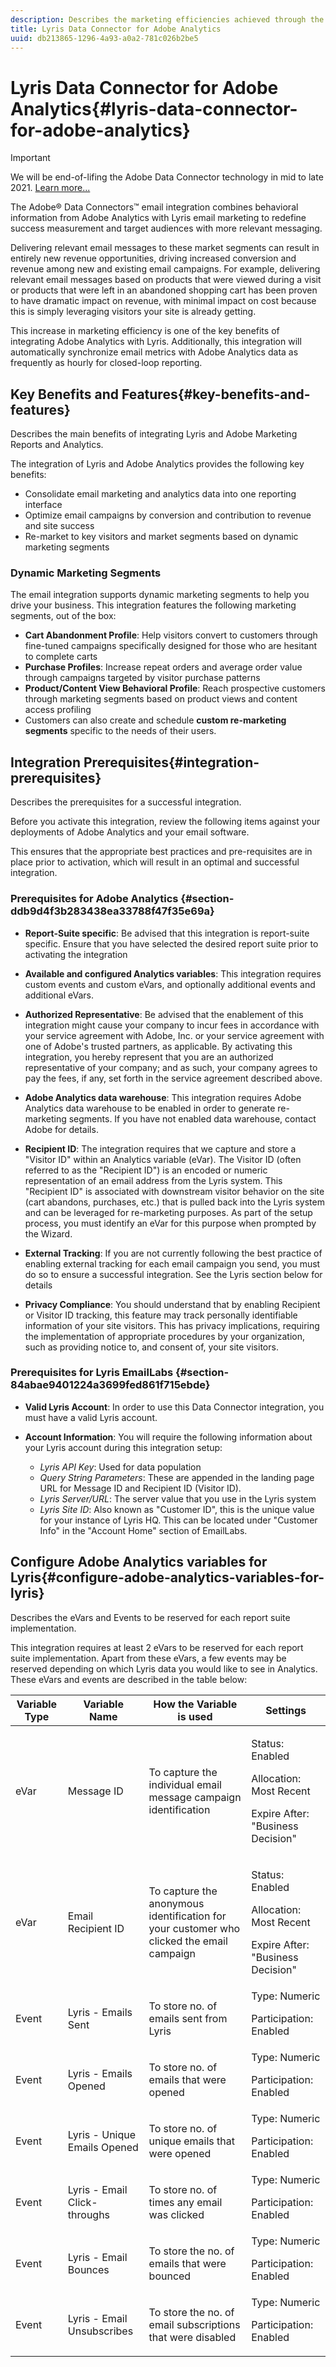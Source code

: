 ```yaml
---
description: Describes the marketing efficiencies achieved through the integration.
title: Lyris Data Connector for Adobe Analytics
uuid: db213865-1296-4a93-a0a2-781c026b2be5
---
```


# Lyris Data Connector for Adobe Analytics{#lyris-data-connector-for-adobe-analytics}

>[!IMPORTANT]
>
>We will be end-of-lifing the Adobe Data Connector technology in mid to late 2021. [Learn more...](/help/import/data-connectors/data-connectors-eol.md)

The Adobe® Data Connectors™ email integration combines behavioral information from Adobe Analytics with Lyris email marketing to redefine success measurement and target audiences with more relevant messaging.

Delivering relevant email messages to these market segments can result in entirely new revenue opportunities, driving increased conversion and revenue among new and existing email campaigns. For example, delivering relevant email messages based on products that were viewed during a visit or products that were left in an abandoned shopping cart has been proven to have dramatic impact on revenue, with minimal impact on cost because this is simply leveraging visitors your site is already getting.

This increase in marketing efficiency is one of the key benefits of integrating Adobe Analytics with Lyris. Additionally, this integration will automatically synchronize email metrics with Adobe Analytics data as frequently as hourly for closed-loop reporting.

## Key Benefits and Features{#key-benefits-and-features}

Describes the main benefits of integrating Lyris and Adobe Marketing Reports and Analytics.

The integration of Lyris and Adobe Analytics provides the following key benefits:

* Consolidate email marketing and analytics data into one reporting interface 
* Optimize email campaigns by conversion and contribution to revenue and site success 
* Re-market to key visitors and market segments based on dynamic marketing segments

### Dynamic Marketing Segments

The email integration supports dynamic marketing segments to help you drive your business. This integration features the following marketing segments, out of the box:

* **Cart Abandonment Profile**: Help visitors convert to customers through fine-tuned campaigns specifically designed for those who are hesitant to complete carts 
* **Purchase Profiles**: Increase repeat orders and average order value through campaigns targeted by visitor purchase patterns 
* **Product/Content View Behavioral Profile**: Reach prospective customers through marketing segments based on product views and content access profiling 
* Customers can also create and schedule **custom re-marketing segments** specific to the needs of their users.

## Integration Prerequisites{#integration-prerequisites}

Describes the prerequisites for a successful integration.

Before you activate this integration, review the following items against your deployments of Adobe Analytics and your email software.

This ensures that the appropriate best practices and pre-requisites are in place prior to activation, which will result in an optimal and successful integration.

### Prerequisites for Adobe Analytics {#section-ddb9d4f3b283438ea33788f47f35e69a}

* **Report-Suite specific**: Be advised that this integration is report-suite specific. Ensure that you have selected the desired report suite prior to activating the integration 
* **Available and configured Analytics variables**: This integration requires custom events and custom eVars, and optionally additional events and additional eVars.

* **Authorized Representative**: Be advised that the enablement of this integration might cause your company to incur fees in accordance with your service agreement with Adobe, Inc. or your service agreement with one of Adobe's trusted partners, as applicable. By activating this integration, you hereby represent that you are an authorized representative of your company; and as such, your company agrees to pay the fees, if any, set forth in the service agreement described above.
* **Adobe Analytics data warehouse**: This integration requires Adobe Analytics data warehouse to be enabled in order to generate re-marketing segments. If you have not enabled data warehouse, contact Adobe for details.
* **Recipient ID**: The integration requires that we capture and store a "Visitor ID" within an Analytics variable (eVar). The Visitor ID (often referred to as the "Recipient ID") is an encoded or numeric representation of an email address from the Lyris system. This "Recipient ID" is associated with downstream visitor behavior on the site (cart abandons, purchases, etc.) that is pulled back into the Lyris system and can be leveraged for re-marketing purposes. As part of the setup process, you must identify an eVar for this purpose when prompted by the Wizard.
* **External Tracking**: If you are not currently following the best practice of enabling external tracking for each email campaign you send, you must do so to ensure a successful integration. See the Lyris section below for details 
* **Privacy Compliance**: You should understand that by enabling Recipient or Visitor ID tracking, this feature may track personally identifiable information of your site visitors. This has privacy implications, requiring the implementation of appropriate procedures by your organization, such as providing notice to, and consent of, your site visitors.

### Prerequisites for Lyris EmailLabs {#section-84abae9401224a3699fed861f715ebde}

* **Valid Lyris Account**: In order to use this Data Connector integration, you must have a valid Lyris account.
* **Account Information**: You will require the following information about your Lyris account during this integration setup:

    * *Lyris API Key*: Used for data population 
    * *Query String Parameters*: These are appended in the landing page URL for Message ID and Recipient ID (Visitor ID).
    * *Lyris Server/URL*: The server value that you use in the Lyris system 
    * *Lyris Site ID*: Also known as "Customer ID", this is the unique value for your instance of Lyris HQ. This can be located under "Customer Info" in the "Account Home" section of EmailLabs.

## Configure Adobe Analytics variables for Lyris{#configure-adobe-analytics-variables-for-lyris}

Describes the eVars and Events to be reserved for each report suite implementation.

This integration requires at least 2 eVars to be reserved for each report suite implementation. Apart from these eVars, a few events may be reserved depending on which Lyris data you would like to see in Analytics. These eVars and events are described in the table below: 

<table id="table_43E32344E9E54FED8491F28047249329"> 
 <thead> 
  <tr> 
   <th colname="col1" class="entry"> Variable Type </th> 
   <th colname="col2" class="entry"> Variable Name </th> 
   <th colname="col3" class="entry"> How the Variable is used </th> 
   <th colname="col4" class="entry"> Settings </th> 
  </tr>
 </thead>
 <tbody> 
  <tr> 
   <td colname="col1"> eVar </td> 
   <td colname="col2"> Message ID </td> 
   <td colname="col3"> To capture the individual email message campaign identification </td> 
   <td colname="col4"> <p>Status: Enabled </p> <p>Allocation: Most Recent </p> <p>Expire After: "Business Decision" </p> </td> 
  </tr> 
  <tr> 
   <td colname="col1"> eVar </td> 
   <td colname="col2"> Email Recipient ID </td> 
   <td colname="col3"> To capture the anonymous identification for your customer who clicked the email campaign </td> 
   <td colname="col4"> <p>Status: Enabled </p> <p>Allocation: Most Recent </p> <p>Expire After: "Business Decision" </p> </td> 
  </tr> 
  <tr> 
   <td colname="col1"> Event </td> 
   <td colname="col2"> Lyris - Emails Sent </td> 
   <td colname="col3"> To store no. of emails sent from Lyris </td> 
   <td colname="col4">Type: Numeric <p>Participation: Enabled </p> </td> 
  </tr> 
  <tr> 
   <td colname="col1"> Event </td> 
   <td colname="col2"> Lyris - Emails Opened </td> 
   <td colname="col3"> To store no. of emails that were opened </td> 
   <td colname="col4">Type: Numeric <p>Participation: Enabled </p> </td> 
  </tr> 
  <tr> 
   <td colname="col1"> Event </td> 
   <td colname="col2"> Lyris - Unique Emails Opened </td> 
   <td colname="col3"> To store no. of unique emails that were opened </td> 
   <td colname="col4">Type: Numeric <p>Participation: Enabled </p> </td> 
  </tr> 
  <tr> 
   <td colname="col1"> Event </td> 
   <td colname="col2"> Lyris - Email Click-throughs </td> 
   <td colname="col3"> To store no. of times any email was clicked </td> 
   <td colname="col4">Type: Numeric <p>Participation: Enabled </p> </td> 
  </tr> 
  <tr> 
   <td colname="col1"> Event </td> 
   <td colname="col2"> Lyris - Email Bounces </td> 
   <td colname="col3"> To store the no. of emails that were bounced </td> 
   <td colname="col4">Type: Numeric <p>Participation: Enabled </p> </td> 
  </tr> 
  <tr> 
   <td colname="col1"> Event </td> 
   <td colname="col2"> Lyris - Email Unsubscribes </td> 
   <td colname="col3"> To store the no. of email subscriptions that were disabled </td> 
   <td colname="col4">Type: Numeric <p>Participation: Enabled </p> </td> 
  </tr> 
 </tbody> 
</table>
